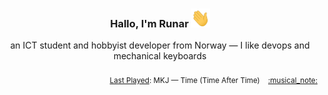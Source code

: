 <h3 align="center">Hallo, I'm Runar <img src="./assets/wave.gif" width="30px" height="30px"></h3>

<div align="center">an ICT student and hobbyist developer from Norway — I like devops and mechanical keyboards</div>

<br/>
<div align="right"><sub>
  <a href="https://www.last.fm/user/runarsf">Last Played</a>: MKJ &mdash; Time (Time After Time) &nbsp;&nbsp; <a href="https:&#x2F;&#x2F;www.last.fm&#x2F;music&#x2F;MKJ&#x2F;_&#x2F;Time">:musical_note:</a>
</sub></div>

